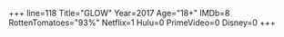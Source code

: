 +++
line=118
Title="GLOW"
Year=2017
Age="18+"
IMDb=8
RottenTomatoes="93%"
Netflix=1
Hulu=0
PrimeVideo=0
Disney=0
+++

